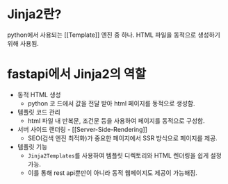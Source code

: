 # Jinja2란?
python에서 사용되는 [[Template]] 엔진 중 하나.
HTML 파일을 동적으로 생성하기 위해 사용됨.

  
# fastapi에서 Jinja2의 역할
* 동적 HTML 생성
	* python 코 드에서 값을 전달 받아 html 페이지를 동적으로 생성함.
* 템플릿 코드 관리
	* html 파일 내 반복문, 조건문 등을 사용하여 페이지를 동적으로 구성함.
* 서버 사이드 랜더링 - [[Server-Side-Rendering]]
	* SEO(검색 엔진 최적화)가 중요한 페이지에서 SSR 방식으로 페이지를 제공.
* 템플릿 기능
	* `Jinja2Templates`를 사용하여 템플릿 디렉토리와 HTML 렌더링을 쉽게 설정 가능.
	* 이를 통해 rest api뿐만이 아니라 동적 웹페이지도 제공이 가능해짐.






